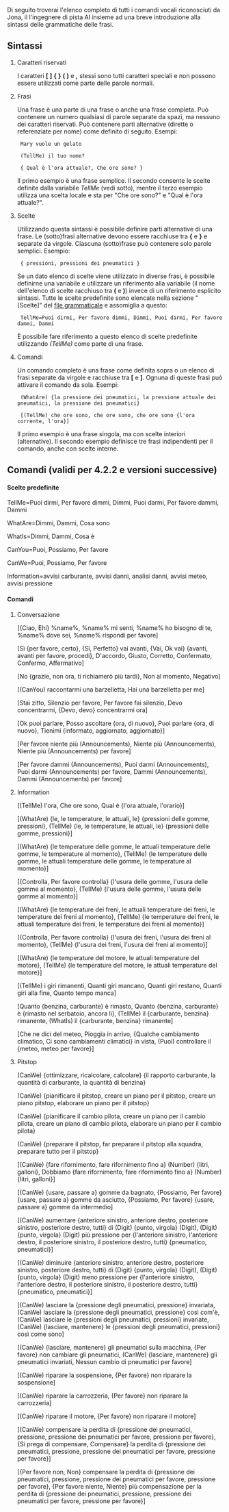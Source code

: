Di seguito troverai l'elenco completo di tutti i comandi vocali riconosciuti da Jona, il l'ingegnere di pista AI insieme ad una breve introduzione alla sintassi delle grammatiche delle frasi.

## Sintassi

1. Caratteri riservati

   I caratteri **[** **]** **{** **}** **(** **)** e **,** stessi sono tutti caratteri speciali e non possono essere utilizzati come parte delle parole normali.
   
2. Frasi

   Una frase è una parte di una frase o anche una frase completa. Può contenere un numero qualsiasi di parole separate da spazi, ma nessuno dei caratteri riservati. Può contenere parti alternative (dirette o referenziate per nome) come definito di seguito. Esempi:
   
		Mary vuole un gelato

		(TellMe) il tuo nome?
		
		{ Qual è l'ora attuale?, Che ore sono? }
		
   Il primo esempio è una frase semplice. Il secondo consente le scelte definite dalla variabile *TellMe* (vedi sotto), mentre il terzo esempio utilizza una scelta locale e sta per "Che ore sono?" e "Qual è l'ora attuale?".


3. Scelte

   Utilizzando questa sintassi è possibile definire parti alternative di una frase. Le (sotto)frasi alternative devono essere racchiuse tra **{** e **}** e separate da virgole. Ciascuna (sotto)frase può contenere solo parole semplici. Esempio:
   
		{ pressioni, pressioni dei pneumatici }

	Se un dato elenco di scelte viene utilizzato in diverse frasi, è possibile definirne una variabile e utilizzare un riferimento alla variabile (il nome dell'elenco di scelte racchiuso tra **(** e **)**) invece di un riferimento esplicito sintassi. Tutte le scelte predefinite sono elencate nella sezione "[Scelte]" del [file grammaticale](https://github.com/SeriousOldMan/Simulator-Controller/blob/main/Sources/Assistants/Grammars/Race%20Engineer.grammars.it) e assomiglia a questo:

		TellMe=Puoi dirmi, Per favore dimmi, Dimmi, Puoi darmi, Per favore dammi, Dammi

   È possibile fare riferimento a questo elenco di scelte predefinite utilizzando *(TellMe)* come parte di una frase.

4. Comandi

   Un comando completo è una frase come definita sopra o un elenco di frasi separate da virgole e racchiuse tra **[** e **]**. Ognuna di queste frasi può attivare il comando da sola. Esempi:

		(WhatAre) {la pressione dei pneumatici, la pressione attuale dei pneumatici, la pressione dei pneumatici}
		
		[(TellMe) che ore sono, che ore sono, che ore sono {l'ora corrente, l'ora}]

   Il primo esempio è una frase singola, ma con scelte interiori (alternative). Il secondo esempio definisce tre frasi indipendenti per il comando, anche con scelte interne.

## Comandi (validi per 4.2.2 e versioni successive)

#### Scelte predefinite

TellMe=Puoi dirmi, Per favore dimmi, Dimmi, Puoi darmi, Per favore dammi, Dammi

WhatAre=Dimmi, Dammi, Cosa sono

WhatIs=Dimmi, Dammi, Cosa è

CanYou=Puoi, Possiamo, Per favore

CanWe=Puoi, Possiamo, Per favore

Information=avvisi carburante, avvisi danni, analisi danni, avvisi meteo, avvisi pressione

#### Comandi

1.  Conversazione

	[{Ciao, Ehi} %name%, %name% mi senti, %name% ho bisogno di te, %name% dove sei, %name% rispondi per favore]

	[Sì {per favore, certo}, {Sì, Perfetto} vai avanti, {Vai, Ok vai} {avanti, avanti per favore, procedi}, D'accordo, Giusto, Corretto, Confermato, Confermo, Affermativo]

	[No {grazie, non ora, ti richiamerò più tardi}, Non al momento, Negativo]

	[(CanYou) raccontarmi una barzelletta, Hai una barzelletta per me]

	[Stai zitto, Silenzio per favore, Per favore fai silenzio, Devo concentrarmi, {Devo, devo} concentrarmi ora]
	
	[Ok puoi parlare, Posso ascoltare {ora, di nuovo}, Puoi parlare {ora, di nuovo}, Tienimi {informato, aggiornato, aggiornato}]

	[Per favore niente più (Announcements), Niente più (Announcements), Niente più (Announcements) per favore]

	[Per favore dammi (Announcements), Puoi darmi (Announcements), Puoi darmi (Announcements) per favore, Dammi (Announcements), Dammi (Announcements) per favore]

2.  Information

	[(TellMe) l'ora, Che ore sono, Qual è {l'ora attuale, l'orario}]
	
	[(WhatAre) {le, le temperature, le attuali, le} {pressioni delle gomme, pressioni}, (TellMe) {le, le temperature, le attuali, le} {pressioni delle gomme, pressioni}]

	[(WhatAre) {le temperature delle gomme, le attuali temperature delle gomme, le temperature al momento}, (TellMe) {le temperature delle gomme, le attuali temperature delle gomme, le temperature al momento}]
	
	[{Controlla, Per favore controlla} {l'usura delle gomme, l'usura delle gomme al momento}, (TellMe) {l'usura delle gomme, l'usura delle gomme al momento}]

	[(WhatAre) {le temperature dei freni, le attuali temperature dei freni, le temperature dei freni al momento}, (TellMe) {le temperature dei freni, le attuali temperature dei freni, le temperature dei freni al momento}]

	[{Controlla, Per favore controlla} {l'usura dei freni, l'usura dei freni al momento}, (TellMe) {l'usura dei freni, l'usura dei freni al momento}]
	
	[(WhatAre) {le temperature del motore, le attuali temperature del motore}, (TellMe) {le temperature del motore, le attuali temperature del motore}]

	[(TellMe) i giri rimanenti, Quanti giri mancano, Quanti giri restano, Quanti giri alla fine, Quanto tempo manca]

	[Quanto {benzina, carburante} è rimasto, Quanto {benzina, carburante} è {rimasto nel serbatoio, ancora lì}, (TellMe) il {carburante, benzina} rimanente, (WhatIs) il {carburante, benzina} rimanente]

	[Che ne dici del meteo, Pioggia in arrivo, {Qualche cambiamento climatico, Ci sono cambiamenti climatici} in vista, (Puoi) controllare il {meteo, meteo per favore}]

3.  Pitstop

	(CanWe) {ottimizzare, ricalcolare, calcolare} {il rapporto carburante, la quantità di carburante, la quantità di benzina}
	
	(CanWe) {pianificare il pitstop, creare un piano per il pitstop, creare un piano pitstop, elaborare un piano per il pitstop}

	(CanWe) {pianificare il cambio pilota, creare un piano per il cambio pilota, creare un piano di cambio pilota, elaborare un piano per il cambio pilota}

	(CanWe) {preparare il pitstop, far preparare il pitstop alla squadra, preparare tutto per il pitstop}

	[(CanWe) {fare rifornimento, fare rifornimento fino a} (Number) {litri, galloni}, Dobbiamo {fare rifornimento, fare rifornimento fino a} (Number) {litri, galloni}]

	[(CanWe) {usare, passare a} gomme da bagnato, {Possiamo, Per favore} {usare, passare a} gomme da asciutto, {Possiamo, Per favore} {usare, passare a} gomme da intermedio]

	[(CanWe) aumentare {anteriore sinistro, anteriore destro, posteriore sinistro, posteriore destro, tutti} di (Digit) {punto, virgola} (Digit), (Digit) {punto, virgola} (Digit) più pressione per {l'anteriore sinistro, l'anteriore destro, il posteriore sinistro, il posteriore destro, tutti} {pneumatico, pneumatici}]

	[(CanWe) diminuire {anteriore sinistro, anteriore destro, posteriore sinistro, posteriore destro, tutti} di (Digit) {punto, virgola} (Digit), (Digit) {punto, virgola} (Digit) meno pressione per {l'anteriore sinistro, l'anteriore destro, il posteriore sinistro, il posteriore destro, tutti} {pneumatico, pneumatici}]

	[(CanWe) lasciare la {pressione degli pneumatici, pressione} invariata, (CanWe) lasciare la {pressione degli pneumatici, pressione} così com'è, (CanWe) lasciare le {pressioni degli pneumatici, pressioni} invariate, (CanWe) {lasciare, mantenere} le {pressioni degli pneumatici, pressioni} così come sono]

	[(CanWe) {lasciare, mantenere} gli pneumatici sulla macchina, {Per favore} non cambiare gli pneumatici, (CanWe) {lasciare, mantenere} gli pneumatici invariati, Nessun cambio di pneumatici per favore]

	[(CanWe) riparare la sospensione, {Per favore} non riparare la sospensione]

	[(CanWe) riparare la carrozzeria, {Per favore} non riparare la carrozzeria]

	[(CanWe) riparare il motore, {Per favore} non riparare il motore]

	[(CanWe) compensare la perdita di {pressione dei pneumatici, pressione, pressione dei pneumatici per favore, pressione per favore}, {Si prega di compensare, Compensare} la perdita di {pressione dei pneumatici, pressione, pressione dei pneumatici per favore, pressione per favore}]

	[{Per favore non, Non} compensare la perdita di {pressione dei pneumatici, pressione, pressione dei pneumatici per favore, pressione per favore}, {Per favore niente, Niente} più compensazione per la perdita di {pressione dei pneumatici, pressione, pressione dei pneumatici per favore, pressione per favore}]
